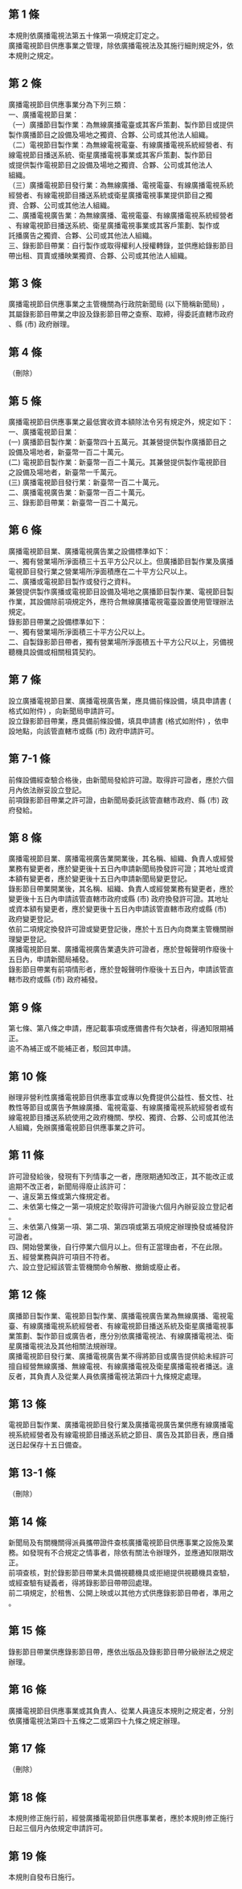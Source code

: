 第 1 條
-------
本規則依廣播電視法第五十條第一項規定訂定之。  
廣播電視節目供應事業之管理，除依廣播電視法及其施行細則規定外，依  
本規則之規定。

第 2 條
-------
廣播電視節目供應事業分為下列三類：  
一、廣播電視節目業：  
（一）廣播節目製作業：為無線廣播電臺或其客戶策劃、製作節目或提供  
      製作廣播節目之設備及場地之獨資、合夥、公司或其他法人組織。  
（二）電視節目製作業：為無線電視電臺、有線廣播電視系統經營者、有  
      線電視節目播送系統、衛星廣播電視事業或其客戶策劃、製作節目  
      或提供製作電視節目之設備及場地之獨資、合夥、公司或其他法人  
      組織。  
（三）廣播電視節目發行業：為無線廣播、電視電臺、有線廣播電視系統  
      經營者、有線電視節目播送系統或衛星廣播電視事業提供節目之獨  
      資、合夥、公司或其他法人組織。  
二、廣播電視廣告業：為無線廣播、電視電臺、有線廣播電視系統經營者  
    、有線電視節目播送系統、衛星廣播電視事業或其客戶策劃、製作或  
    託播廣告之獨資、合夥、公司或其他法人組織。  
三、錄影節目帶業：自行製作或取得權利人授權轉錄，並供應給錄影節目  
    帶出租、買賣或播映業獨資、合夥、公司或其他法人組織。

第 3 條
-------
廣播電視節目供應事業之主管機關為行政院新聞局 (以下簡稱新聞局) ，  
其屬錄影節目帶業之申設及錄影節目帶之查察、取締，得委託直轄市政府  
、縣 (市) 政府辦理。

第 4 條
-------
（刪除）

第 5 條
-------
廣播電視節目供應事業之最低實收資本額除法令另有規定外，規定如下：  
一、廣播電視節目業：  
 (一) 廣播節目製作業：新臺幣四十五萬元。其兼營提供製作廣播節目之  
      設備及場地者，新臺幣一百二十萬元。  
 (二) 電視節目製作業：新臺幣一百二十萬元。其兼營提供製作電視節目  
      之設備及場地者，新臺幣一千萬元。  
 (三) 廣播電視節目發行業：新臺幣一百二十萬元。  
二、廣播電視廣告業：新臺幣一百二十萬元。  
三、錄影節目帶業：新臺幣一百二十萬元。

第 6 條
-------
廣播電視節目業、廣播電視廣告業之設備標準如下：  
一、獨有營業場所淨面積三十五平方公尺以上。但廣播節目製作業及廣播  
    電視節目發行業之營業場所淨面積應在二十平方公尺以上。  
二、廣播或電視節目製作或發行之資料。  
兼營提供製作廣播或電視節目設備及場地之廣播節目製作業、電視節目製  
作業，其設備除前項規定外，應符合無線廣播電視電臺設置使用管理辦法  
規定。  
錄影節目帶業之設備標準如下：  
一、獨有營業場所淨面積三十平方公尺以上。  
二、自製錄影節目帶者，獨有營業場所淨面積五十平方公尺以上，另備視  
    聽機具設備或相關租賃契約。

第 7 條
-------
設立廣播電視節目業、廣播電視廣告業，應具備前條設備，填具申請書 (  
格式如附件) ，向新聞局申請許可。  
設立錄影節目帶業，應具備前條設備，填具申請書 (格式如附件) ，依申  
設地點，向該管直轄市或縣 (市) 政府申請許可。

第 7-1 條
---------
前條設備經查驗合格後，由新聞局發給許可證。取得許可證者，應於六個  
月內依法辦妥設立登記。  
前項錄影節目帶業之許可證，由新聞局委託該管直轄市政府、縣 (市) 政  
府發給。

第 8 條
-------
廣播電視節目業、廣播電視廣告業開業後，其名稱、組織、負責人或經營  
業務有變更者，應於變更後十五日內申請新聞局換發許可證；其地址或資  
本額有變更者，應於變更後十五日內申請新聞局變更登記。  
錄影節目帶業開業後，其名稱、組織、負責人或經營業務有變更者，應於  
變更後十五日內申請該管直轄市政府或縣 (市) 政府換發許可證。其地址  
或資本額有變更者，應於變更後十五日內申請該管直轄市政府或縣 (市)  
政府變更登記。  
依前二項規定換發許可證或變更登記後，應於十五日內向商業主管機關辦  
理變更登記。  
廣播電視節目業、廣播電視廣告業遺失許可證者，應於登報聲明作廢後十  
五日內，申請新聞局補發。  
錄影節目帶業有前項情形者，應於登報聲明作廢後十五日內，申請該管直  
轄市政府或縣 (市) 政府補發。

第 9 條
-------
第七條、第八條之申請，應記載事項或應備書件有欠缺者，得通知限期補  
正。  
逾不為補正或不能補正者，駁回其申請。

第 10 條
--------
辦理非營利性廣播電視節目供應事宜或專以免費提供公益性、藝文性、社  
教性等節目或廣告予無線廣播、電視電臺、有線廣播電視系統經營者或有  
線電視節目播送系統使用之政府機關、學校、獨資、合夥、公司或其他法  
人組織，免辦廣播電視節目供應事業之許可。

第 11 條
--------
許可證發給後，發現有下列情事之一者，應限期通知改正，其不能改正或  
逾期不改正者，新聞局得廢止該許可：  
一、違反第五條或第六條規定者。  
二、未依第七條之一第一項規定於取得許可證後六個月內辦妥設立登記者  
    。  
三、未依第八條第一項、第二項、第四項或第五項規定辦理換發或補發許  
    可證者。  
四、開始營業後，自行停業六個月以上。但有正當理由者，不在此限。  
五、經營業務與許可項目不符者。  
六、設立登記經該管主管機關命令解散、撤銷或廢止者。

第 12 條
--------
廣播節目製作業、電視節目製作業、廣播電視廣告業為無線廣播、電視電  
臺、有線廣播電視系統經營者、有線電視節目播送系統及衛星廣播電視事  
業策劃、製作節目或廣告者，應分別依廣播電視法、有線廣播電視法、衛  
星廣播電視法及其他相關法規辦理。  
廣播電視節目發行業、廣播電視廣告業不得將節目或廣告提供給未經許可  
擅自經營無線廣播、無線電視、有線廣播電視及衛星廣播電視者播送。違  
反者，其負責人及從業人員依廣播電視法第四十九條規定處理。

第 13 條
--------
電視節目製作業、廣播電視節目發行業及廣播電視廣告業供應有線廣播電  
視系統經營者及有線電視節目播送系統之節目、廣告及其節目表，應自播  
送日起保存十五日備查。

第 13-1 條
----------
（刪除）

第 14 條
--------
新聞局及有關機關得派員攜帶證件查核廣播電視節目供應事業之設施及業  
務。如發現有不合規定之情事者，除依有關法令辦理外，並應通知限期改  
正。  
前項查核，對於錄影節目帶業未具備視聽機具或拒絕提供視聽機具查驗，  
或經查驗有疑義者，得將錄影節目帶帶回處理。  
前二項規定，於租售、公開上映或以其他方式供應錄影節目帶者，準用之  
。

第 15 條
--------
錄影節目帶業供應錄影節目帶，應依出版品及錄影節目帶分級辦法之規定  
辦理。

第 16 條
--------
廣播電視節目供應事業或其負責人、從業人員違反本規則之規定者，分別  
依廣播電視法第四十五條之二或第四十九條之規定辦理。

第 17 條
--------
（刪除）

第 18 條
--------
本規則修正施行前，經營廣播電視節目供應事業者，應於本規則修正施行  
日起三個月內依規定申請許可。

第 19 條
--------
本規則自發布日施行。

